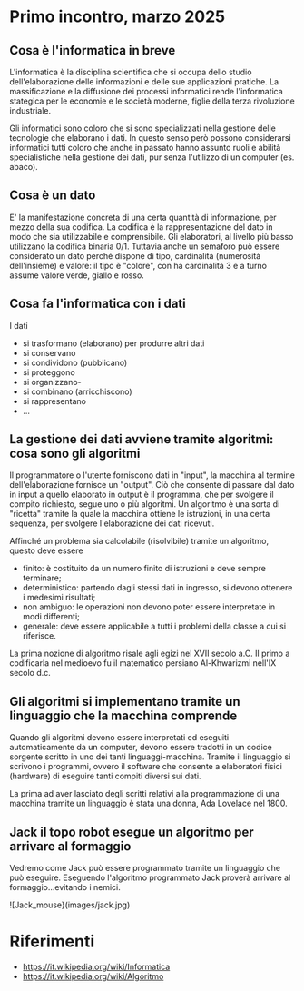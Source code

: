 # Primo incontro, marzo 2025

## Cosa è l'informatica in breve 
L'informatica è la disciplina scientifica che si occupa dello studio dell'elaborazione delle informazioni e delle sue applicazioni pratiche.
La massificazione e la diffusione dei processi informatici rende l'informatica stategica per le economie e le società moderne, figlie della terza rivoluzione industriale.

Gli informatici sono coloro che si sono specializzati nella gestione delle tecnologie che elaborano i dati. In questo senso però possono considerarsi informatici tutti coloro che anche in passato hanno 
assunto ruoli e abilità specialistiche nella gestione dei dati, pur senza l'utilizzo di un computer (es. abaco).

## Cosa è un dato
E' la manifestazione concreta di una certa quantità di informazione, per mezzo della sua codifica. La codifica è la rappresentazione del dato in modo che sia utilizzabile e comprensibile.
Gli elaboratori, al livello più basso utilizzano la codifica binaria 0/1.
Tuttavia anche un semaforo può essere considerato un dato perché dispone di tipo, cardinalità (numerosità dell'insieme) e valore: il tipo è "colore", con ha cardinalità 3 e a turno assume valore verde, giallo e rosso.

## Cosa fa l'informatica con i dati 
I dati 
- si trasformano (elaborano) per produrre altri dati
- si conservano 
- si condividono (pubblicano)
- si proteggono
- si organizzano- 
- si combinano (arricchiscono)
- si rappresentano
- ...

## La gestione dei dati avviene tramite algoritmi: cosa sono gli algoritmi
Il programmatore o l'utente forniscono dati in "input", la macchina al termine dell'elaborazione fornisce un "output".
Ciò che consente di passare dal dato in input a quello elaborato in output è il programma, che per svolgere il compito richiesto, segue uno o più algoritmi.
Un algoritmo è una sorta di "ricetta" tramite la quale la macchina ottiene le istruzioni, in una certa sequenza, per svolgere l'elaborazione dei dati ricevuti.

Affinché un problema sia calcolabile (risolvibile) tramite un algoritmo, questo deve essere
- finito: è costituito da un numero finito di istruzioni e deve sempre terminare;
- deterministico: partendo dagli stessi dati in ingresso, si devono ottenere i medesimi risultati;
- non ambiguo: le operazioni non devono poter essere interpretate in modi differenti;
- generale: deve essere applicabile a tutti i problemi della classe a cui si riferisce.

La prima nozione di algoritmo risale agli egizi nel XVII secolo a.C.
Il primo a codificarla nel medioevo fu il matematico persiano Al-Khwarizmi nell'IX secolo d.c.

## Gli algoritmi si implementano tramite un linguaggio che la macchina comprende
Quando gli algoritmi devono essere interpretati ed eseguiti automaticamente da un computer, devono essere tradotti in un codice sorgente scritto in uno dei tanti linguaggi-macchina. 
Tramite il linguaggio si scrivono i programmi, ovvero il software che consente a elaboratori fisici (hardware) di eseguire tanti compiti diversi sui dati.

La prima ad aver lasciato degli scritti relativi alla programmazione di una macchina tramite un linguaggio è stata una donna, Ada Lovelace nel 1800.

## Jack il topo robot esegue un algoritmo per arrivare al formaggio
Vedremo come Jack può essere programmato tramite un linguaggio che può eseguire.
Eseguendo l'algoritmo programmato Jack proverà arrivare al formaggio...evitando i nemici.

![Jack_mouse}(images/jack.jpg)

# Riferimenti
- https://it.wikipedia.org/wiki/Informatica
- https://it.wikipedia.org/wiki/Algoritmo
